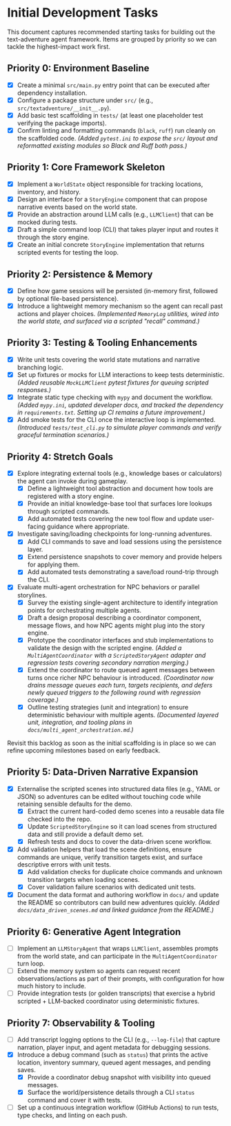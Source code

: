 # Initial Development Tasks

This document captures recommended starting tasks for building out the text-adventure agent framework. Items are grouped by priority so we can tackle the highest-impact work first.

## Priority 0: Environment Baseline
- [x] Create a minimal `src/main.py` entry point that can be executed after dependency installation.
- [x] Configure a package structure under `src/` (e.g., `src/textadventure/__init__.py`).
- [x] Add basic test scaffolding in `tests/` (at least one placeholder test verifying the package imports).
- [x] Confirm linting and formatting commands (`black`, `ruff`) run cleanly on the scaffolded code. *(Added `pytest.ini` to expose the `src/` layout and reformatted existing modules so Black and Ruff both pass.)*

## Priority 1: Core Framework Skeleton
- [x] Implement a `WorldState` object responsible for tracking locations, inventory, and history.
- [x] Design an interface for a `StoryEngine` component that can propose narrative events based on the world state.
- [x] Provide an abstraction around LLM calls (e.g., `LLMClient`) that can be mocked during tests.
- [x] Draft a simple command loop (CLI) that takes player input and routes it through the story engine.
- [x] Create an initial concrete `StoryEngine` implementation that returns scripted events for testing the loop.

## Priority 2: Persistence & Memory
- [x] Define how game sessions will be persisted (in-memory first, followed by optional file-based persistence).
- [x] Introduce a lightweight memory mechanism so the agent can recall past actions and player choices. *(Implemented `MemoryLog` utilities, wired into the world state, and surfaced via a scripted "recall" command.)*

## Priority 3: Testing & Tooling Enhancements
- [x] Write unit tests covering the world state mutations and narrative branching logic.
- [x] Set up fixtures or mocks for LLM interactions to keep tests deterministic. *(Added reusable `MockLLMClient` pytest fixtures for queuing scripted responses.)*
- [x] Integrate static type checking with `mypy` and document the workflow. *(Added `mypy.ini`, updated developer docs, and
  tracked the dependency in `requirements.txt`. Setting up CI remains a future improvement.)*
- [x] Add smoke tests for the CLI once the interactive loop is implemented. *(Introduced `tests/test_cli.py` to simulate player commands and verify graceful termination scenarios.)*

## Priority 4: Stretch Goals
- [x] Explore integrating external tools (e.g., knowledge bases or calculators) the agent can invoke during gameplay.
  - [x] Define a lightweight tool abstraction and document how tools are registered with a story engine.
  - [x] Provide an initial knowledge-base tool that surfaces lore lookups through scripted commands.
  - [x] Add automated tests covering the new tool flow and update user-facing guidance where appropriate.
- [x] Investigate saving/loading checkpoints for long-running adventures.
  - [x] Add CLI commands to save and load sessions using the persistence layer.
  - [x] Extend persistence snapshots to cover memory and provide helpers for applying them.
  - [x] Add automated tests demonstrating a save/load round-trip through the CLI.
- [x] Evaluate multi-agent orchestration for NPC behaviors or parallel storylines.
  - [x] Survey the existing single-agent architecture to identify integration points for orchestrating multiple agents.
  - [x] Draft a design proposal describing a coordinator component, message flows, and how NPC agents might plug into the story engine.
  - [x] Prototype the coordinator interfaces and stub implementations to validate the design with the scripted engine. *(Added a `MultiAgentCoordinator` with a `ScriptedStoryAgent` adapter and regression tests covering secondary narration merging.)*
  - [x] Extend the coordinator to route queued agent messages between turns once richer NPC behaviour is introduced. *(Coordinator now drains message queues each turn, targets recipients, and defers newly queued triggers to the following round with regression coverage.)*
  - [x] Outline testing strategies (unit and integration) to ensure deterministic behaviour with multiple agents. *(Documented layered unit, integration, and tooling plans in `docs/multi_agent_orchestration.md`.)*

Revisit this backlog as soon as the initial scaffolding is in place so we can refine upcoming milestones based on early feedback.

## Priority 5: Data-Driven Narrative Expansion
- [x] Externalise the scripted scenes into structured data files (e.g., YAML or JSON) so adventures can be edited without touching code while retaining sensible defaults for the demo.
  - [x] Extract the current hard-coded demo scenes into a reusable data file checked into the repo.
  - [x] Update `ScriptedStoryEngine` so it can load scenes from structured data and still provide a default demo set.
  - [x] Refresh tests and docs to cover the data-driven scene workflow.
- [x] Add validation helpers that load the scene definitions, ensure commands are unique, verify transition targets exist, and surface descriptive errors with unit tests.
  - [x] Add validation checks for duplicate choice commands and unknown transition targets when loading scenes.
  - [x] Cover validation failure scenarios with dedicated unit tests.
- [x] Document the data format and authoring workflow in `docs/` and update the README so contributors can build new adventures quickly. *(Added `docs/data_driven_scenes.md` and linked guidance from the README.)*

## Priority 6: Generative Agent Integration
- [ ] Implement an `LLMStoryAgent` that wraps `LLMClient`, assembles prompts from the world state, and can participate in the `MultiAgentCoordinator` turn loop.
- [ ] Extend the memory system so agents can request recent observations/actions as part of their prompts, with configuration for how much history to include.
- [ ] Provide integration tests (or golden transcripts) that exercise a hybrid scripted + LLM-backed coordinator using deterministic fixtures.

## Priority 7: Observability & Tooling
- [ ] Add transcript logging options to the CLI (e.g., `--log-file`) that capture narration, player input, and agent metadata for debugging sessions.
- [x] Introduce a debug command (such as `status`) that prints the active location, inventory summary, queued agent messages, and pending saves.
  - [x] Provide a coordinator debug snapshot with visibility into queued messages.
  - [x] Surface the world/persistence details through a CLI `status` command and cover it with tests.
- [ ] Set up a continuous integration workflow (GitHub Actions) to run tests, type checks, and linting on each push.
